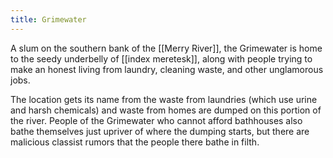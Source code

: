 ```yaml
---
title: Grimewater
---
```


A slum on the southern bank of the [[Merry River]], the Grimewater is home to the seedy underbelly of [[index meretesk]], along with people trying to make an honest living from laundry, cleaning waste, and other unglamorous jobs.

The location gets its name from the waste from laundries (which use urine and harsh chemicals) and waste from homes are dumped on this portion of the river. People of the Grimewater who cannot afford bathhouses also bathe themselves just upriver of where the dumping starts, but there are malicious classist rumors that the people there bathe in filth. 